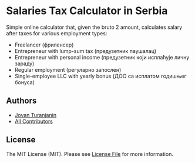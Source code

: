 # Salaries Tax Calculator in Serbia

Simple online calculator that, given the bruto 2 amount, calculates salary after taxes for various employment types:

- Freelancer (фриленсер)
- Entrepreneur with lump-sum tax (предузетник паушалац)
- Entrepreneur with personal income (предузетник који исплаћује личну зараду)
- Regular employment (регуларно запослен)
- Single-employee LLC with yearly bonus (ДОО са исплатом годишњег бонуса)


## Authors

- [Jovan Turanjanin](https://github.com/turanjanin)
- [All Contributors](../../contributors)


## License

The MIT License (MIT). Please see [License File](LICENSE.md) for more information.